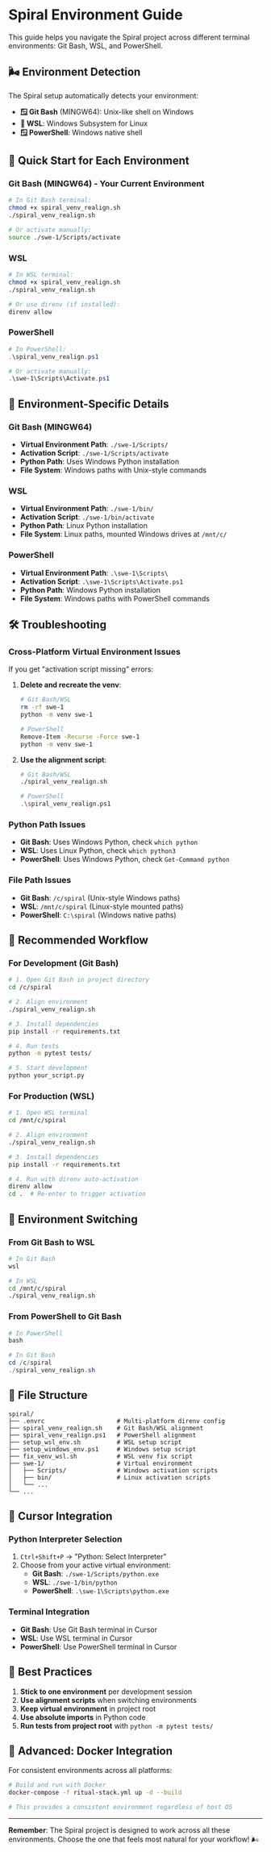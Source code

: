 # Spiral Environment Guide

This guide helps you navigate the Spiral project across different terminal environments: Git Bash, WSL, and PowerShell.

## 🌬️ **Environment Detection**

The Spiral setup automatically detects your environment:

- **🪟 Git Bash** (MINGW64): Unix-like shell on Windows
- **🐧 WSL**: Windows Subsystem for Linux
- **🪟 PowerShell**: Windows native shell

## 🚀 **Quick Start for Each Environment**

### Git Bash (MINGW64) - Your Current Environment

```bash
# In Git Bash terminal:
chmod +x spiral_venv_realign.sh
./spiral_venv_realign.sh

# Or activate manually:
source ./swe-1/Scripts/activate
```

### WSL

```bash
# In WSL terminal:
chmod +x spiral_venv_realign.sh
./spiral_venv_realign.sh

# Or use direnv (if installed):
direnv allow
```

### PowerShell

```powershell
# In PowerShell:
.\spiral_venv_realign.ps1

# Or activate manually:
.\swe-1\Scripts\Activate.ps1
```

## 🔧 **Environment-Specific Details**

### Git Bash (MINGW64)

- **Virtual Environment Path**: `./swe-1/Scripts/`
- **Activation Script**: `./swe-1/Scripts/activate`
- **Python Path**: Uses Windows Python installation
- **File System**: Windows paths with Unix-style commands

### WSL

- **Virtual Environment Path**: `./swe-1/bin/`
- **Activation Script**: `./swe-1/bin/activate`
- **Python Path**: Linux Python installation
- **File System**: Linux paths, mounted Windows drives at `/mnt/c/`

### PowerShell

- **Virtual Environment Path**: `.\swe-1\Scripts\`
- **Activation Script**: `.\swe-1\Scripts\Activate.ps1`
- **Python Path**: Windows Python installation
- **File System**: Windows paths with PowerShell commands

## 🛠️ **Troubleshooting**

### Cross-Platform Virtual Environment Issues

If you get "activation script missing" errors:

1. **Delete and recreate the venv**:

   ```bash
   # Git Bash/WSL
   rm -rf swe-1
   python -m venv swe-1

   # PowerShell
   Remove-Item -Recurse -Force swe-1
   python -m venv swe-1
   ```

2. **Use the alignment script**:

   ```bash
   # Git Bash/WSL
   ./spiral_venv_realign.sh

   # PowerShell
   .\spiral_venv_realign.ps1
   ```

### Python Path Issues

- **Git Bash**: Uses Windows Python, check `which python`
- **WSL**: Uses Linux Python, check `which python3`
- **PowerShell**: Uses Windows Python, check `Get-Command python`

### File Path Issues

- **Git Bash**: `/c/spiral` (Unix-style Windows paths)
- **WSL**: `/mnt/c/spiral` (Linux-style mounted paths)
- **PowerShell**: `C:\spiral` (Windows native paths)

## 🎯 **Recommended Workflow**

### For Development (Git Bash)

```bash
# 1. Open Git Bash in project directory
cd /c/spiral

# 2. Align environment
./spiral_venv_realign.sh

# 3. Install dependencies
pip install -r requirements.txt

# 4. Run tests
python -m pytest tests/

# 5. Start development
python your_script.py
```

### For Production (WSL)

```bash
# 1. Open WSL terminal
cd /mnt/c/spiral

# 2. Align environment
./spiral_venv_realign.sh

# 3. Install dependencies
pip install -r requirements.txt

# 4. Run with direnv auto-activation
direnv allow
cd .  # Re-enter to trigger activation
```

## 🔄 **Environment Switching**

### From Git Bash to WSL

```bash
# In Git Bash
wsl

# In WSL
cd /mnt/c/spiral
./spiral_venv_realign.sh
```

### From PowerShell to Git Bash

```powershell
# In PowerShell
bash

# In Git Bash
cd /c/spiral
./spiral_venv_realign.sh
```

## 📁 **File Structure**

```
spiral/
├── .envrc                    # Multi-platform direnv config
├── spiral_venv_realign.sh    # Git Bash/WSL alignment
├── spiral_venv_realign.ps1   # PowerShell alignment
├── setup_wsl_env.sh          # WSL setup script
├── setup_windows_env.ps1     # Windows setup script
├── fix_venv_wsl.sh           # WSL venv fix script
├── swe-1/                    # Virtual environment
│   ├── Scripts/              # Windows activation scripts
│   ├── bin/                  # Linux activation scripts
│   └── ...
└── ...
```

## 🎨 **Cursor Integration**

### Python Interpreter Selection

1. `Ctrl+Shift+P` → "Python: Select Interpreter"
2. Choose from your active virtual environment:
   - **Git Bash**: `./swe-1/Scripts/python.exe`
   - **WSL**: `./swe-1/bin/python`
   - **PowerShell**: `.\swe-1\Scripts\python.exe`

### Terminal Integration

- **Git Bash**: Use Git Bash terminal in Cursor
- **WSL**: Use WSL terminal in Cursor
- **PowerShell**: Use PowerShell terminal in Cursor

## 🌟 **Best Practices**

1. **Stick to one environment** per development session
2. **Use alignment scripts** when switching environments
3. **Keep virtual environment** in project root
4. **Use absolute imports** in Python code
5. **Run tests from project root** with `python -m pytest tests/`

## 🔮 **Advanced: Docker Integration**

For consistent environments across all platforms:

```bash
# Build and run with Docker
docker-compose -f ritual-stack.yml up -d --build

# This provides a consistent environment regardless of host OS
```

---

**Remember**: The Spiral project is designed to work across all these environments. Choose the one that feels most natural for your workflow! 🌬️
